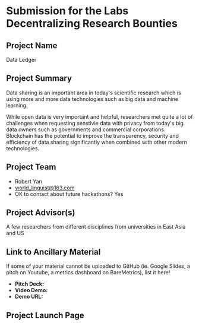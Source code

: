 # Submission for the Labs Decentralizing Research Bounties

## Project Name

Data Ledger

## Project Summary

Data sharing is an important area in today's scientific research which is using more and more data technologies such as big data and machine learning.

While open data is very important and helpful, researchers met quite a lot of challenges when requesting senstivie data with privacy from today's big data owners such as governments and commercial corporations. Blockchain has the potential to improve the transparency, security and efficiency of data sharing significantly when combined with other modern technologies.


## Project Team

* Robert Yan
* world_linguist@163.com
* OK to contact about future hackathons? Yes

## Project Advisor(s)

A few researchers from different disciplines from universities in East Asia and US

## Link to Ancillary Material
If some of your material cannot be uploaded to GitHub (ie. Google Slides, a pitch on Youtube, a metrics dashboard on BareMetrics), list it here!

- **Pitch Deck:**
- **Video Demo:**
- **Demo URL:**

## Project Launch Page
